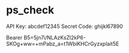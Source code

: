 # ps_check

API Key: abcdef12345
Secret Code: ghijkl67890

Bearer B5=5jn7i/NLAzKsZl2kP6-SKOg+ww=+mPabz_a=t1WbiKHCrGyzxplait5E
